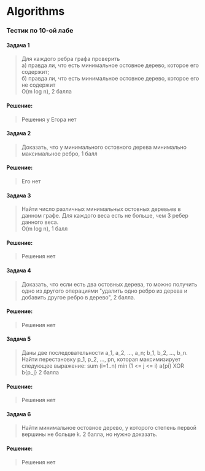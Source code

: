 # Algorithms
### Тестик по 10-ой лабе
#### Задача 1  
  > Для каждого ребра графа проверить  
  > а) правда ли, что есть минимальное остовное дерево, которое его содержит;  
  > б) правда ли, что есть минимальное остовное дерево, которое его не содержит  
  > O(m log n), 2 балла  
#### Решение:  
  > Решения у Егора нет
#### Задача 2  
  > Доказать, что у минимального остовного дерева минимально максимальное ребро, 1 балл
#### Решение:  
  > Его нет
#### Задача 3  
  > Найти число различных минимальных остовных деревьев в данном графе. Для каждого веса есть не больше, чем 3 ребер данного веса.  
  > O(m log n), 1 балл
#### Решение:  
  > Решения нет
#### Задача 4  
  > Доказать, что если есть два остовных дерева, то можно получить одно из другого операциями "удалить одно ребро из дерева и добавить другое ребро в дерево", 2 балла.
#### Решение:  
  > Решения нет
#### Задача 5
  > Даны две последовательности a_1, a_2, ..., a_n; b_1, b_2, ..., b_n.
  > Найти перестановку p_1, p_2, ..., pn, которая максимизирует следующее выражение:
  > sum (i=1..n) min (1 <= j <= i) a{pi} XOR b{p_j}
  > 2 балла
#### Решение:  
  > Решения нет
#### Задача 6
  > Найти минимальное остовное дерево, у которого степень первой вершины не больше k. 2 балла, но нужно доказать.
#### Решение:  
  > Решения нет
